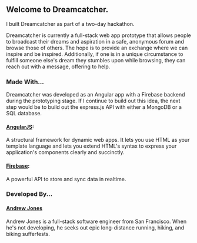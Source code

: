 ## Welcome to Dreamcatcher.

I built Dreamcatcher as part of a two-day hackathon. 

Dreamcatcher is currently a full-stack web app prototype that allows people to broadcast their
dreams and aspiration in a safe, anonymous forum and browse those of others. The hope is to
provide an exchange where we can inspire and be inspired. Additionally, if one is in a unique
circumstance to fulfill someone else's dream they stumbles upon while browsing, they can reach out
with a message, offering to help.

### Made With...

Dreamcatcher was developed as an Angular app with a Firebase backend during the prototyping stage.
If I continue to build out this idea, the next step would be to build out the express.js API with either
a MongoDB or a SQL database.

#### [AngularJS](https://angularjs.org/): 

A structural framework for dynamic web apps. It lets you use HTML as your template language and lets you extend          HTML's syntax to express your application's components clearly and succinctly.

#### [Firebase](https://www.firebase.com/): 

A powerful API to store and sync data in realtime.

### Developed By...

#### [Andrew Jones](http://andrewjones.us)

Andrew Jones is a full-stack software engineer from San Francisco. When he's not developing, he seeks out epic           long-distance running, hiking, and biking sufferfests.
